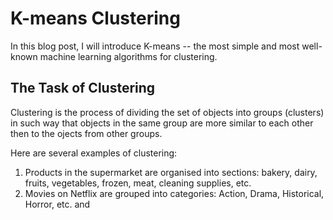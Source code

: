 # K-means Clustering

In this blog post, I will introduce K-means -- the most simple and most well-known machine learning algorithms for clustering.

## The Task of Clustering

Clustering is the process of dividing the set of objects into groups (clusters) in such way that objects in the same group are more similar to each other then to the ojects from other groups.

Here are several examples of clustering:

1. Products in the supermarket are organised into sections: bakery, dairy, fruits, vegetables, frozen, meat, cleaning supplies, etc.
2. Movies on Netflix are grouped into categories: Action, Drama, Historical, Horror, etc. and 